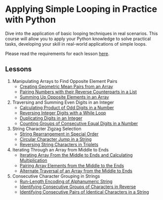 # Applying Simple Looping in Practice with Python

Dive into the application of basic looping techniques in real scenarios.
This course will allow you to apply your Python knowledge to solve practical tasks,
developing your skill in real-world applications of simple loops.

Please read the requirements for each lesson [here](REQUIREMENTS.md).

## Lessons

1. Manipulating Arrays to Find Opposite Element Pairs
   - [Creating Geometric Mean Pairs from an Array](01-geometric-mean-pairs.py)
   - [Pairing Numbers with their Reverse Counterparts in a List](02-reverse_counterparts.py)
   - [Summing Up Opposite Elements in an Array](03-sum_opposite_elements.py)
2. Traversing and Summing Even Digits in an Integer
   - [Calculating Product of Odd Digits in a Number](04-odd_digits_product.py)
   - [Reversing Integer Digits with a While Loop](05-reverse_digits.py)
   - [Duplicating Digits in an Integer](06-duplicate_digits.py)
   - [Counting Groups of Consecutive Equal Digits in a Number](07-consecutive_equal_digits.py)
3. String Character Zigzag Selection
   - [String Rearrangement in Special Order](08-special_order.py)
   - [Circular Character Jump in a String](09-circular_character_jump.py)
   - [Reversing String Characters in Triplets](10-triplet_character_reverse.py)
4. Iterating Through an Array from Middle to Ends
   - [Iterating Array From the Middle to Ends and Calculating Multiplication](11-outward_product.py)
   - [Pairing Array Elements from the Middle to the Ends](12-outward_pairs.py)
   - [Alternate Traversal of an Array from the Middle to Ends](13-unusual_traversal.py)
5. Consecutive Character Grouping in Strings
   - [Run-Length Encoding of Alphanumeric String](14-run_length_encoding.py)
   - [Identifying Consecutive Groups of Characters in Reverse](15-reverse_consecutive_groups.py)
   - [Identifying Consecutive Pairs of Identical Characters in a String](16-consecutive_pairs.py)